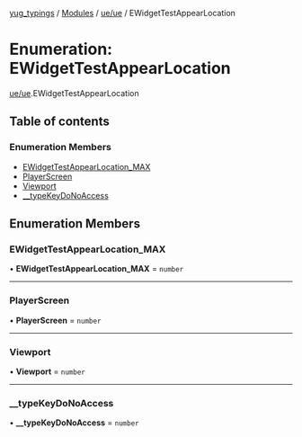[yug_typings](../README.md) / [Modules](../modules.md) / [ue/ue](../modules/ue_ue.md) / EWidgetTestAppearLocation

# Enumeration: EWidgetTestAppearLocation

[ue/ue](../modules/ue_ue.md).EWidgetTestAppearLocation

## Table of contents

### Enumeration Members

- [EWidgetTestAppearLocation\_MAX](ue_ue.EWidgetTestAppearLocation.md#ewidgettestappearlocation_max)
- [PlayerScreen](ue_ue.EWidgetTestAppearLocation.md#playerscreen)
- [Viewport](ue_ue.EWidgetTestAppearLocation.md#viewport)
- [\_\_typeKeyDoNoAccess](ue_ue.EWidgetTestAppearLocation.md#__typekeydonoaccess)

## Enumeration Members

### EWidgetTestAppearLocation\_MAX

• **EWidgetTestAppearLocation\_MAX** = `number`

___

### PlayerScreen

• **PlayerScreen** = `number`

___

### Viewport

• **Viewport** = `number`

___

### \_\_typeKeyDoNoAccess

• **\_\_typeKeyDoNoAccess** = `number`
